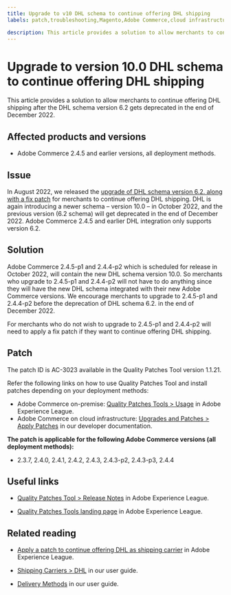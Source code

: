 ```yaml
---
title: Upgrade to v10 DHL schema to continue offering DHL shipping
labels: patch,troubleshooting,Magento,Adobe Commerce,cloud infrastructure,on-premises,DHL,v10 schema,upgrade,deprecation,v6 schema,2.3.7,2.4.0,2.4.1,2.4.2,2.4.3,2.4.3-p2,2.4.3-p3,2.4.4

description: This article provides a solution to allow merchants to continue offering DHL shipping after the DHL schema 6.2 gets deprecated in December 2022, by upgrading to schema 10.0 or by applying the AC-3023 patch.
---
```


# Upgrade to version 10.0 DHL schema to continue offering DHL shipping

This article provides a solution to allow merchants to continue offering DHL shipping after the DHL schema version 6.2 gets deprecated in the end of December 2022.

## Affected products and versions

* Adobe Commerce 2.4.5 and earlier versions, all deployment methods.

## Issue

In August 2022, we released the [upgrade of DHL schema version 6.2. along with a fix patch](https://experienceleague.adobe.com/docs/commerce-knowledge-base/kb/troubleshooting/miscellaneous/adobe-commerce-dhl-upgrade-patch.html?lang=en) for merchants to continue offering DHL shipping. DHL is again introducing a newer schema – version 10.0 – in October 2022, and the previous version (6.2 schema) will get deprecated in the end of December 2022. Adobe Commerce 2.4.5 and earlier DHL integration only supports version 6.2.

## Solution

Adobe Commerce 2.4.5-p1 and 2.4.4-p2 which is scheduled for release in October 2022, will contain the new DHL schema version 10.0. So merchants who upgrade to 2.4.5-p1 and 2.4.4-p2 will not have to do anything since they will have the new DHL schema integrated with their new Adobe Commerce versions. We encourage merchants to upgrade to 2.4.5-p1 and 2.4.4-p2 before the deprecation of DHL schema 6.2. in the end of December 2022.

For merchants who do not wish to upgrade to 2.4.5-p1 and 2.4.4-p2 will need to apply a fix patch if they want to continue offering DHL shipping.

## Patch

The patch ID is AC-3023 available in the Quality Patches Tool version 1.1.21.

Refer the following links on how to use Quality Patches Tool and install patches depending on your deployment methods: 

* Adobe Commerce on-premise: [Quality Patches Tools > Usage](https://experienceleague.adobe.com/docs/commerce-operations/tools/quality-patches-tool/usage.html) in Adobe Experience League.
* Adobe Commerce on cloud infrastructure: [Upgrades and Patches > Apply Patches](https://devdocs.magento.com/cloud/project/project-patch.html) in our developer documentation.

**The patch is applicable for the following Adobe Commerce versions (all deployment methods):**

* 2.3.7, 2.4.0, 2.4.1, 2.4.2, 2.4.3, 2.4.3-p2, 2.4.3-p3, 2.4.4

## Useful links

* [Quality Patches Tool > Release Notes](https://experienceleague.adobe.com/docs/commerce-operations/tools/quality-patches-tool/release-notes.html?lang=en) in Adobe Experience League.

* [Quality Patches Tools landing page](https://experienceleague.adobe.com/tools/commerce-quality-patches/index.html) in Adobe Experience League.

## Related reading

* [Apply a patch to continue offering DHL as shipping carrier](https://experienceleague.adobe.com/docs/commerce-knowledge-base/kb/troubleshooting/miscellaneous/adobe-commerce-dhl-upgrade-patch.html?lang=en) in Adobe Experience League. 

* [Shipping Carriers > DHL](https://docs.magento.com/user-guide/shipping/dhl.html) in our user guide.
* [Delivery Methods](https://docs.magento.com/user-guide/configuration/sales/delivery-methods.html) in our user guide.
